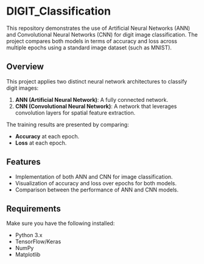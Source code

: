 # DIGIT_Classification

This repository demonstrates the use of Artificial Neural Networks (ANN) and Convolutional Neural Networks (CNN) for digit image classification. The project compares both models in terms of accuracy and loss across multiple epochs using a standard image dataset (such as MNIST).

## Overview
This project applies two distinct neural network architectures to classify digit images:
1. **ANN (Artificial Neural Network)**: A fully connected network.
2. **CNN (Convolutional Neural Network)**: A network that leverages convolution layers for spatial feature extraction.

The training results are presented by comparing:
- **Accuracy** at each epoch.
- **Loss** at each epoch.

## Features
- Implementation of both ANN and CNN for image classification.
- Visualization of accuracy and loss over epochs for both models.
- Comparison between the performance of ANN and CNN models.

## Requirements
Make sure you have the following installed:
- Python 3.x
- TensorFlow/Keras
- NumPy
- Matplotlib
